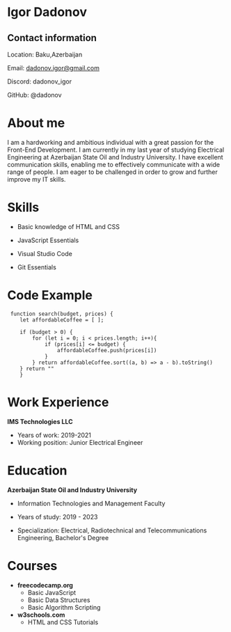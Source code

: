 # Igor Dadonov

## **Contact information**
Location: Baku,Azerbaijan


Email: dadonov.igor@gmail.com

Discord: dadonov_igor

GitHub: @dadonov

# About me

I am a hardworking and ambitious individual with a great passion for the Front-End Development. I am currently in my last year of studying Electrical Engineering at Azerbaijan State Oil and Industry University. I have excellent communication skills, enabling me to effectively communicate with a wide range of people. I am eager to be challenged in order to grow and further improve my IT skills.

# Skills
* Basic knowledge of HTML and CSS

* JavaScript Essentials

* Visual Studio Code
* Git Essentials

# Code Example
```
 function search(budget, prices) {
    let affordableCoffee = [ ];

    if (budget > 0) {
        for (let i = 0; i < prices.length; i++){
            if (prices[i] <= budget) {
                affordableCoffee.push(prices[i])
            }
        } return affordableCoffee.sort((a, b) => a - b).toString()
    } return ""
    }
```

# Work Experience
**IMS Technologies LLC**
+ Years of work: 2019-2021
+ Working position: Junior Electrical Engineer
# Education
**Azerbaijan State Oil and Industry University**
* Information Technologies and Management Faculty
* Years of study: 2019 - 2023

* Specialization: Electrical, Radiotechnical and Telecommunications Engineering, Bachelor's Degree


# Courses
* **freecodecamp.org**
    + Basic JavaScript
    + Basic Data Structures
    + Basic Algorithm Scripting
* **w3schools.com**
    + HTML and CSS Tutorials

